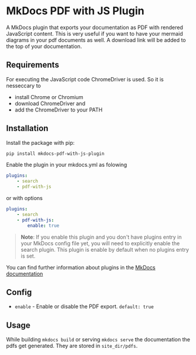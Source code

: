 # MkDocs PDF with JS Plugin

A MkDocs plugin that exports your documentation as PDF with rendered JavaScript content. This is very useful if you want to have your mermaid diagrams in your pdf documents as well. A download link will be added to the top of your documentation.

## Requirements

For executing the JavaScript code ChromeDriver is used. So it is nesseccary to

- install Chrome or Chromium
- download ChromeDriver and
- add the ChromeDriver to your PATH

## Installation

Install the package with pip:

```bash
pip install mkdocs-pdf-with-js-plugin
```

Enable the plugin in your mkdocs.yml as folowing

```yml
plugins:
    - search
    - pdf-with-js
```

or with options

```yml
plugins:
    - search
    - pdf-with-js:
        enable: true
```

> **Note**: If you enable this plugin and you don't have plugins entry in your MkDocs config file yet, you will need to explicitly enable the search plugin. This plugin is enable by default when no plugins entry is set.

You can find further information about plugins in the [MkDocs documentation](http://www.mkdocs.org/user-guide/plugins/)

## Config

- `enable` - Enable or disable the PDF export. `default: true`

## Usage

While building `mkdocs build` or serving `mkdocs serve` the documentation the pdfs get generated. They are stored in `site_dir/pdfs`.
